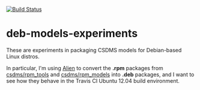 [![Build Status](https://travis-ci.org/mdpiper/deb-models-experiments.svg?branch=master)](https://travis-ci.org/mdpiper/deb-models-experiments)

# deb-models-experiments

These are experiments in packaging CSDMS models
for Debian-based Linux distros.

In particular,
I'm using [Alien](https://joeyh.name/code/alien/)
to convert the **.rpm** packages from
[csdms/rpm_tools](https://github.com/csdms/rpm_tools)
and [csdms/rpm_models](https://github.com/csdms/rpm_models)
into **.deb** packages,
and I want to see how they behave
in the Travis CI
Ubuntu 12.04 build environment.
